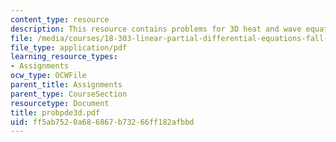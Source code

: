 ```yaml
---
content_type: resource
description: This resource contains problems for 3D heat and wave equations.
file: /media/courses/18-303-linear-partial-differential-equations-fall-2006/ff5ab7520a686867b73266ff182afbbd_probpde3d.pdf
file_type: application/pdf
learning_resource_types:
- Assignments
ocw_type: OCWFile
parent_title: Assignments
parent_type: CourseSection
resourcetype: Document
title: probpde3d.pdf
uid: ff5ab752-0a68-6867-b732-66ff182afbbd
---
```

